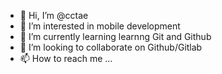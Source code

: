 - 👋 Hi, I’m @cctae
- 👀 I’m interested in mobile development
- 🌱 I’m currently learning learnng Git and Github
- 💞️ I’m looking to collaborate on Github/Gitlab
- 📫 How to reach me ...

<!---
cctae/cctae is a ✨ special ✨ repository because its `README.md` (this file) appears on your GitHub profile.
You can click the Preview link to take a look at your changes.
--->
